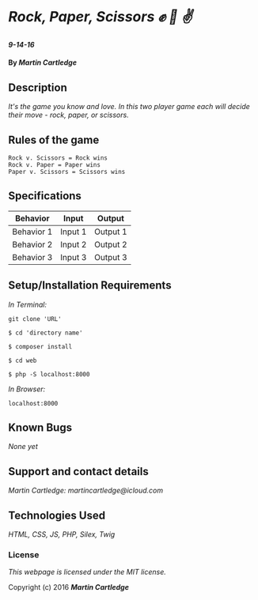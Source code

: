 # _Rock, Paper, Scissors :fist: :wave: :v:_

#### _9-14-16_

#### By _**Martin Cartledge**_

## Description

_It's the game you know and love. In this two player game each will decide their move - rock, paper, or scissors._

## Rules of the game
```
Rock v. Scissors = Rock wins
Rock v. Paper = Paper wins
Paper v. Scissors = Scissors wins
```

## Specifications

| Behavior      | Input       |Output|
| ------------- |-------------| -----|
| Behavior 1 | Input 1 | Output 1 |
| Behavior 2 | Input 2 | Output 2 |
| Behavior 3 | Input 3 | Output 3 |


## Setup/Installation Requirements

_In Terminal:_

`git clone 'URL'`

`$ cd 'directory name'`

`$ composer install`

`$ cd web`

`$ php -S localhost:8000`

_In Browser:_

`localhost:8000`

## Known Bugs

_None yet_

## Support and contact details

_Martin Cartledge: martincartledge@icloud.com_

## Technologies Used

_HTML,
CSS,
JS,
PHP,
Silex,
Twig_

### License

*This webpage is licensed under the MIT license.*

Copyright (c) 2016 **_Martin Cartledge_**

